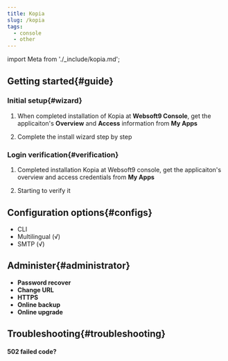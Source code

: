 ```yaml
---
title: Kopia
slug: /kopia
tags:
  - console
  - other
---
```


import Meta from './_include/kopia.md';

<Meta name="meta" />

## Getting started{#guide}

### Initial setup{#wizard}

1. When completed installation of Kopia at **Websoft9 Console**, get the applicaiton's **Overview** and **Access** information from **My Apps**  

2. Complete the install wizard step by step

### Login verification{#verification}

1. Completed installation Kopia at Websoft9 console, get the applicaiton's overview and access credentials from **My Apps**  

2. Starting to verify it

## Configuration options{#configs}

- CLI
- Multilingual (√)
- SMTP (√)

## Administer{#administrator}

- **Password recover**
- **Change URL**
- **HTTPS**
- **Online backup**
- **Online upgrade**

## Troubleshooting{#troubleshooting}

#### 502 failed code?